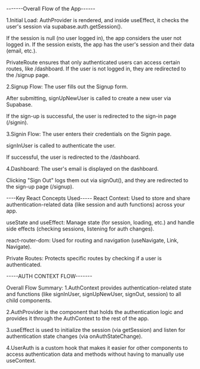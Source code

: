 -------Overall Flow of the App------

1.Initial Load: AuthProvider is rendered, and inside useEffect, it checks the user's session via supabase.auth.getSession().

If the session is null (no user logged in), the app considers the user not logged in. If the session exists, the app has the user's session and their data (email, etc.).

PrivateRoute ensures that only authenticated users can access certain routes, like /dashboard. If the user is not logged in, they are redirected to the /signup page.

2.Signup Flow: The user fills out the Signup form.

After submitting, signUpNewUser is called to create a new user via Supabase.

If the sign-up is successful, the user is redirected to the sign-in page (/signin).

3.Signin Flow: The user enters their credentials on the Signin page.

signInUser is called to authenticate the user.

If successful, the user is redirected to the /dashboard.

4.Dashboard: The user's email is displayed on the dashboard.

Clicking "Sign Out" logs them out via signOut(), and they are redirected to the sign-up page (/signup).

----Key React Concepts Used----- React Context: Used to store and share authentication-related data (like session and auth functions) across your app.

useState and useEffect: Manage state (for session, loading, etc.) and handle side effects (checking sessions, listening for auth changes).

react-router-dom: Used for routing and navigation (useNavigate, Link, Navigate).

Private Routes: Protects specific routes by checking if a user is authenticated.

-----AUTH CONTEXT FLOW-------

Overall Flow Summary: 1.AuthContext provides authentication-related state and functions (like signInUser, signUpNewUser, signOut, session) to all child components.

2.AuthProvider is the component that holds the authentication logic and provides it through the AuthContext to the rest of the app.

3.useEffect is used to initialize the session (via getSession) and listen for authentication state changes (via onAuthStateChange).

4.UserAuth is a custom hook that makes it easier for other components to access authentication data and methods without having to manually use useContext.
